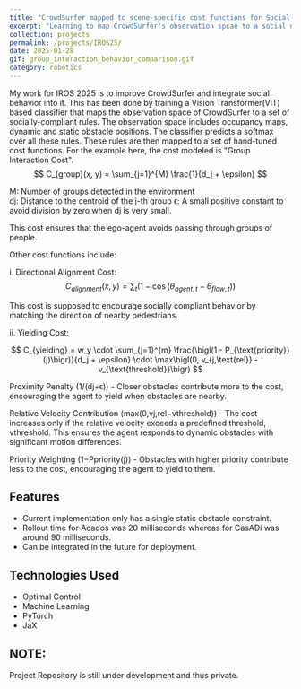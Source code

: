 ```yaml
---
title: "CrowdSurfer mapped to scene-specific cost functions for Social Navigation"
excerpt: "Learning to map CrowdSurfer's observation spcae to a social navigation rule set"
collection: projects
permalink: /projects/IROS25/
date: 2025-01-28
gif: group_interaction_behavior_comparison.gif
category: robotics
---
```


My work for IROS 2025 is to improve CrowdSurfer and integrate social behavior into it. This has been done by training a Vision Transformer(ViT) based classifier that maps the observation space of CrowdSurfer to a set of socially-compliant rules. The observation space includes occupancy maps, dynamic and static obstacle positions. The classifier predicts a softmax over all these rules. These rules are then mapped to a set of hand-tuned cost functions. For the example here, the cost modeled is "Group Interaction Cost".
$$
C_{group}(x, y) = \sum_{j=1}^{M} \frac{1}{d_j + \epsilon}
$$

M: Number of groups detected in the environment  
dj: Distance to the centroid of the j-th group
ϵ: A small positive constant to avoid division by zero when dj is very small.  

This cost ensures that the ego-agent avoids passing through groups of people.

Other cost functions include:

i. Directional Alignment Cost:
$$
C_{alignment}(x, y) = \sum_{t} \left( 1 - \cos\bigl(\theta_{agent,t} - \theta_{flow,t}\bigr) \right)
$$

This cost is supposed to encourage socially compliant behavior by matching the direction of nearby pedestrians.

ii. Yielding Cost:

$$
C_{yielding} 
= w_y \cdot \sum_{j=1}^{m} \frac{\bigl(1 - P_{\text{priority}}(j)\bigr)}{d_j + \epsilon} 
\cdot \max\bigl(0, v_{j,\text{rel}} - v_{\text{threshold}}\bigr)
$$

Proximity Penalty (1/(dj+ϵ)) - Closer obstacles contribute more to the cost, encouraging the agent to yield when obstacles are nearby.

Relative Velocity Contribution (max(0,vj,rel−vthreshold)) - The cost increases only if the relative velocity exceeds a predefined threshold, vthreshold. This ensures the agent responds to dynamic obstacles with significant motion differences. 

Priority Weighting (1−Ppriority(j)) - Obstacles with higher priority contribute less to the cost, encouraging the agent to yield to them.

## Features

- Current implementation only has a single static obstacle constraint.
- Rollout time for Acados was 20 milliseconds whereas for CasADi was around 90 milliseconds.
- Can be integrated in the future for deployment.

## Technologies Used

- Optimal Control
- Machine Learning
- PyTorch
- JaX

## NOTE:

Project Repository is still under development and thus private.